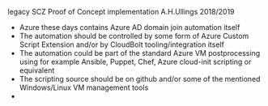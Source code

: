 legacy SCZ Proof of Concept implementation A.H.Ullings 2018/2019
- Azure these days contains Azure AD domain join automation itself
- The automation should be controlled by some form of Azure Custom Script Extension and/or by CloudBolt tooling/integration itself
- The automation could be part of the standard Azure VM postprocessing using for example Ansible, Puppet, Chef, Azure cloud-init scripting or equivalent
- The scripting source should be on github and/or some of the mentioned Windows/Linux VM management tools
- 

